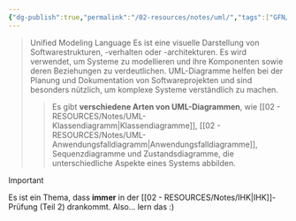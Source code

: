 ```yaml
---
{"dg-publish":true,"permalink":"/02-resources/notes/uml/","tags":["GFN/prüfungsrelevant/AP2","UML"],"noteIcon":"","updated":"2024-09-26T12:32:30.000+02:00"}
---
```


>Unified Modeling Language
>Es ist eine visuelle Darstellung von Softwarestrukturen, -verhalten oder -architekturen. 
>Es wird verwendet, um Systeme zu modellieren und ihre Komponenten sowie deren Beziehungen zu verdeutlichen. 
>UML-Diagramme helfen bei der Planung und Dokumentation von Softwareprojekten und sind besonders nützlich, um komplexe Systeme verständlich zu machen. 
>>Es gibt **verschiedene Arten von UML-Diagrammen**, wie [[02 - RESOURCES/Notes/UML-Klassendiagramm\|Klassendiagramme]], [[02 - RESOURCES/Notes/UML-Anwendungsfalldiagramm\|Anwendungsfalldiagramme]], Sequenzdiagramme und Zustandsdiagramme, die unterschiedliche Aspekte eines Systems abbilden.

>[!important] 
>Es ist ein Thema, dass **immer** in der  [[02 - RESOURCES/Notes/IHK\|IHK]]-Prüfung (Teil 2) drankommt.
>Also... lern das :)